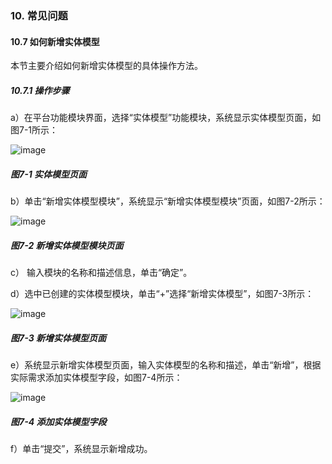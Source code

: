 ### 10. 常见问题

#### 10.7 如何新增实体模型

本节主要介绍如何新增实体模型的具体操作方法。

##### 10.7.1 操作步骤

a）在平台功能模块界面，选择“实体模型”功能模块，系统显示实体模型页面，如图7-1所示：

![image](https://user-images.githubusercontent.com/79617492/174049595-1aeca24d-8a13-41c5-9b20-3254239c0121.png)

##### 图7-1 实体模型页面

b）单击“新增实体模型模块”，系统显示“新增实体模型模块”页面，如图7-2所示：

![image](https://user-images.githubusercontent.com/79617492/174049628-128b6377-a6bb-4276-8b9f-7deef471ab89.png)

##### 图7-2 新增实体模型模块页面

c） 输入模块的名称和描述信息，单击“确定”。

d）选中已创建的实体模型模块，单击“+”选择“新增实体模型”，如图7-3所示：

![image](https://user-images.githubusercontent.com/79617492/174049644-c633b582-976c-4e6c-b81d-795c8aca356c.png)

##### 图7-3 新增实体模型页面

e）系统显示新增实体模型页面，输入实体模型的名称和描述，单击“新增”，根据实际需求添加实体模型字段，如图7-4所示：

![image](https://user-images.githubusercontent.com/79617492/174049665-0fe5775f-c7e1-4203-baff-dff955aa376b.png)

##### 图7-4 添加实体模型字段

f）单击“提交”，系统显示新增成功。
